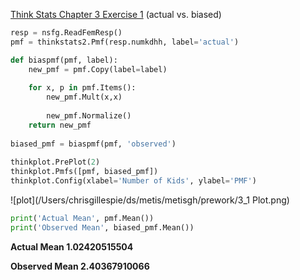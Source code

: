 [Think Stats Chapter 3 Exercise 1](http://greenteapress.com/thinkstats2/html/thinkstats2004.html#toc31) (actual vs. biased)

>>
```Python
resp = nsfg.ReadFemResp()
pmf = thinkstats2.Pmf(resp.numkdhh, label='actual')

def biaspmf(pmf, label):
    new_pmf = pmf.Copy(label=label)
    
    for x, p in pmf.Items():
        new_pmf.Mult(x,x)
        
        new_pmf.Normalize()
    return new_pmf
    
biased_pmf = biaspmf(pmf, 'observed')
    
thinkplot.PrePlot(2)
thinkplot.Pmfs([pmf, biased_pmf])
thinkplot.Config(xlabel='Number of Kids', ylabel='PMF')
```

![plot](/Users/chrisgillespie/ds/metis/metisgh/prework/3_1 Plot.png)
```Python
print('Actual Mean', pmf.Mean())
print('Observed Mean', biased_pmf.Mean())
```
**Actual Mean 1.02420515504**

**Observed Mean 2.40367910066**
